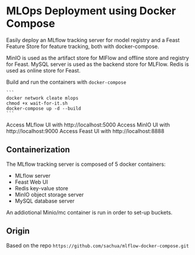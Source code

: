 # MLOps Deployment using Docker Compose
Easily deploy an MLflow tracking server for model registry and
a Feast Feature Store for feature tracking, both with docker-compose.

MinIO is used as the artifact store for MlFlow and offline store and registry for Feast.
MySQL server is used as the backend store for MLFlow.
Redis is used as online store for Feast.

Build and run the containers with `docker-compose`

    ```
    docker network cleate mlops
    chmod +x wait-for-it.sh
    docker-compose up -d --build
    ```

Access MLflow UI with http://localhost:5000
Access MinIO UI with http://localhost:9000
Access Feast UI with http://localhost:8888

## Containerization

The MLflow tracking server is composed of 5 docker containers:

* MLflow server
* Feast Web UI
* Redis key-value store
* MinIO object storage server
* MySQL database server

An addiotional Minio/mc container is run in order to set-up buckets.

## Origin

Based on the repo `https://github.com/sachua/mlflow-docker-compose.git`
